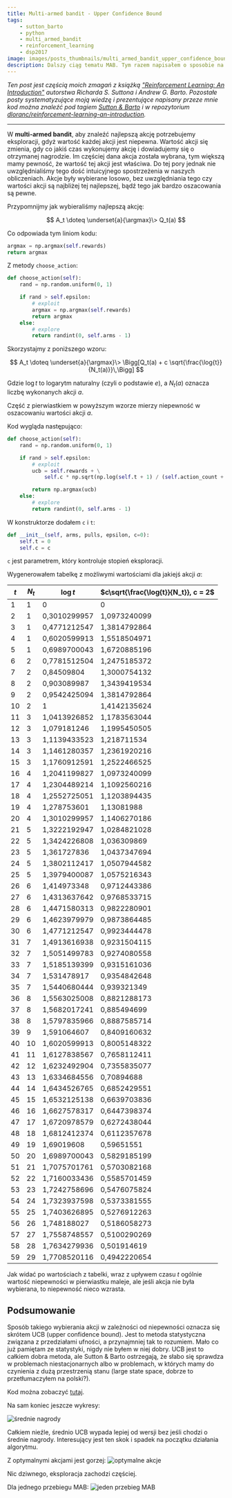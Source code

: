 ```yaml
---
title: Multi-armed bandit - Upper Confidence Bound
tags:
    - sutton_barto
    - python
    - multi_armed_bandit
    - reinforcement_learning
    - dsp2017
image: images/posts_thumbnails/multi_armed_bandit_upper_confidence_bound.png
description: Dalszy ciąg tematu MAB. Tym razem napisałem o sposobie na optymalizację eksploracji.
---
```

*Ten post jest częścią moich zmagań z książką ["Reinforcement Learning: An Introduction"](http://incompleteideas.net/sutton/book/the-book-2nd.html) autorstwa Richarda S. Suttona i Andrew G. Barto. Pozostałe posty systematyzujące moją wiedzę i prezentujące napisany przeze mnie kod można znaleźć pod tagiem [Sutton & Barto](/tagi/sutton-barto) i w repozytorium [dloranc/reinforcement-learning-an-introduction](https://github.com/dloranc/reinforcement-learning-an-introduction).*

---

W **multi-armed bandit**, aby znaleźć najlepszą akcję potrzebujemy eksploracji, gdyż wartość każdej akcji jest niepewna. Wartość akcji się zmienia, gdy co jakiś czas wykonujemy akcję i dowiadujemy się o otrzymanej nagrodzie. Im częściej dana akcja została wybrana, tym większą mamy pewność, że wartość tej akcji jest właściwa. Do tej pory jednak nie uwzględnialiśmy tego dość intuicyjnego spostrzeżenia w naszych obliczeniach. Akcje były wybierane losowo, bez uwzględniania tego czy wartości akcji są najbliżej tej najlepszej, bądź tego jak bardzo oszacowania są pewne.

<!-- truncate -->

Przypomnijmy jak wybieraliśmy najlepszą akcję:

$$ A_t \doteq \underset{a}{\argmax}\> Q_t(a) $$


Co odpowiada tym liniom kodu:

```Python
argmax = np.argmax(self.rewards)
return argmax
```

Z metody `choose_action`:

```Python
def choose_action(self):
    rand = np.random.uniform(0, 1)

    if rand > self.epsilon:
        # exploit
        argmax = np.argmax(self.rewards)
        return argmax
    else:
        # explore
        return randint(0, self.arms - 1)
```

Skorzystajmy z poniższego wzoru:

$$ A_t \doteq \underset{a}{\argmax}\> \Bigg[Q_t(a) + c \sqrt{\frac{\log{t}}{N_t(a)}}\,\Bigg] $$

Gdzie $\log{t}$ to logarytm naturalny (czyli o podstawie $e$), a $N_t(a)$ oznacza liczbę wykonanych akcji $a$.

Część z pierwiastkiem w powyższym wzorze mierzy niepewność w oszacowaniu wartości akcji $a$.

Kod wygląda następująco:

```Python
def choose_action(self):
    rand = np.random.uniform(0, 1)

    if rand > self.epsilon:
        # exploit
        ucb = self.rewards + \
            self.c * np.sqrt(np.log(self.t + 1) / (self.action_count + 1))

        return np.argmax(ucb)
    else:
        # explore
        return randint(0, self.arms - 1)
```

W konstruktorze dodałem `c` i `t`:

```Python
def __init__(self, arms, pulls, epsilon, c=0):
    self.t = 0
    self.c = c
```

`c` jest parametrem, który kontroluje stopień eksploracji.

Wygenerowałem tabelkę z możliwymi wartościami dla jakiejś akcji $a$:

| $t$  | $N_t$ | $\log{t}$ | $c\sqrt{\frac{\log{t}}{N_t}}, c = 2$ |
|----|-----|--------------|----------------|
| 1  | 1   | 0            | 0              |
| 2  | 1   | 0,3010299957 | 1,0973240099   |
| 3  | 1   | 0,4771212547 | 1,3814792864   |
| 4  | 1   | 0,6020599913 | 1,5518504971   |
| 5  | 1   | 0,6989700043 | 1,6720885196   |
| 6  | 2   | 0,7781512504 | 1,2475185372   |
| 7  | 2   | 0,84509804   | 1,3000754132   |
| 8  | 2   | 0,903089987  | 1,3439419534   |
| 9  | 2   | 0,9542425094 | 1,3814792864   |
| 10 | 2   | 1            | 1,4142135624   |
| 11 | 3   | 1,0413926852 | 1,1783563044   |
| 12 | 3   | 1,079181246  | 1,1995450505   |
| 13 | 3   | 1,1139433523 | 1,218711534    |
| 14 | 3   | 1,1461280357 | 1,2361920216   |
| 15 | 3   | 1,1760912591 | 1,2522466525   |
| 16 | 4   | 1,2041199827 | 1,0973240099   |
| 17 | 4   | 1,2304489214 | 1,1092560216   |
| 18 | 4   | 1,2552725051 | 1,1203894435   |
| 19 | 4   | 1,278753601  | 1,13081988     |
| 20 | 4   | 1,3010299957 | 1,1406270186   |
| 21 | 5   | 1,3222192947 | 1,0284821028   |
| 22 | 5   | 1,3424226808 | 1,036309869    |
| 23 | 5   | 1,361727836  | 1,0437347694   |
| 24 | 5   | 1,3802112417 | 1,0507944582   |
| 25 | 5   | 1,3979400087 | 1,0575216343   |
| 26 | 6   | 1,414973348  | 0,9712443386   |
| 27 | 6   | 1,4313637642 | 0,9768533715   |
| 28 | 6   | 1,4471580313 | 0,9822280901   |
| 29 | 6   | 1,4623979979 | 0,9873864485   |
| 30 | 6   | 1,4771212547 | 0,9923444478   |
| 31 | 7   | 1,4913616938 | 0,9231504115   |
| 32 | 7   | 1,5051499783 | 0,9274080558   |
| 33 | 7   | 1,5185139399 | 0,9315161036   |
| 34 | 7   | 1,531478917  | 0,9354842648   |
| 35 | 7   | 1,5440680444 | 0,939321349    |
| 36 | 8   | 1,5563025008 | 0,8821288173   |
| 37 | 8   | 1,5682017241 | 0,885494699    |
| 38 | 8   | 1,5797835966 | 0,8887585714   |
| 39 | 9   | 1,591064607  | 0,8409160632   |
| 40 | 10  | 1,6020599913 | 0,8005148322   |
| 41 | 11  | 1,6127838567 | 0,7658112411   |
| 42 | 12  | 1,6232492904 | 0,7355835077   |
| 43 | 13  | 1,6334684556 | 0,70894688     |
| 44 | 14  | 1,6434526765 | 0,6852429551   |
| 45 | 15  | 1,6532125138 | 0,6639703836   |
| 46 | 16  | 1,6627578317 | 0,6447398374   |
| 47 | 17  | 1,6720978579 | 0,6272438044   |
| 48 | 18  | 1,6812412374 | 0,6112357678   |
| 49 | 19  | 1,69019608   | 0,59651551     |
| 50 | 20  | 1,6989700043 | 0,5829185199   |
| 51 | 21  | 1,7075701761 | 0,5703082168   |
| 52 | 22  | 1,7160033436 | 0,5585701459   |
| 53 | 23  | 1,7242758696 | 0,5476075824   |
| 54 | 24  | 1,7323937598 | 0,5373381555   |
| 55 | 25  | 1,7403626895 | 0,5276912263   |
| 56 | 26  | 1,748188027  | 0,5186058273   |
| 57 | 27  | 1,7558748557 | 0,5100290269   |
| 58 | 28  | 1,7634279936 | 0,501914619    |
| 59 | 29  | 1,7708520116 | 0,4942220654   |

Jak widać po wartościach z tabelki, wraz z upływem czasu $t$ ogólnie wartość niepewności w pierwiastku maleje, ale jeśli akcja nie była wybierana, to niepewność nieco wzrasta.

## Podsumowanie

Sposób takiego wybierania akcji w zależności od niepewności oznacza się skrótem UCB (upper confidence bound). Jest to metoda statystyczna związana z przedziałami ufności, a przynajmniej tak to rozumiem. Mało co już pamiętam ze statystyki, nigdy nie byłem w niej dobry. UCB jest to całkiem dobra metoda, ale Sutton & Barto ostrzegają, że słabo się sprawdza w problemach niestacjonarnych albo w problemach, w których mamy do czynienia z dużą przestrzenią stanu (large state space, dobrze to przetłumaczyłem na polski?).

Kod można zobaczyć [tutaj](https://github.com/dloranc/reinforcement-learning-an-introduction/blob/master/01_multi_arm_bandits/05_ucb.py).

Na sam koniec jeszcze wykresy:

![średnie nagrody](/images/posts/multi_armed_bandit_upper_confidence_bound/05_average_reward.png)

Całkiem nieźle, średnio UCB wypada lepiej od wersji bez jeśli chodzi o średnie nagrody. Interesujący jest ten skok i spadek na początku działania algorytmu.

Z optymalnymi akcjami jest gorzej:
![optymalne akcje](/images/posts/multi_armed_bandit_upper_confidence_bound/05_optimal_action.png)

Nic dziwnego, eksploracja zachodzi częściej.

Dla jednego przebiegu MAB:
![jeden przebieg MAB](/images/posts/multi_armed_bandit_upper_confidence_bound/05_rewards.png)
